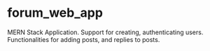 # forum_web_app

MERN Stack Application.
Support for creating, authenticating users.
Functionalities for adding posts, and replies to posts.
